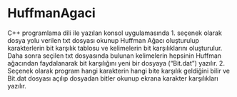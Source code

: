 # HuffmanAgaci

C++ programlama dili ile yazılan konsol uygulamasında 1. seçenek olarak dosya yolu verilen txt dosyası okunup Huffman Ağacı oluşturulup karakterlerin bit karşılık tablosu ve kelimelerin bit karşılıklarını oluşturulur. Daha sonra seçilen txt dosyasında bulunan kelimelerin hepsinin Huffman ağacından faydalanarak bit karşılığını yeni bir dosyaya (“Bit.dat”) yazılır. 2. Seçenek olarak program hangi karakterin hangi bite karşılık geldiğini bilir ve Bit.dat dosyası açılıp dosyadan bitler okunup ekrana karakter karşılıkları yazılır. 
